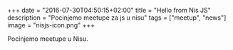 +++
date = "2016-07-30T04:50:15+02:00"
title = "Hello from Nis JS"
description = "Pocinjemo meetupe za js u nisu"
tags = ["meetup", "news"]
image = "nisjs-icon.png"
+++

Pocinjemo meetupe u Nisu.